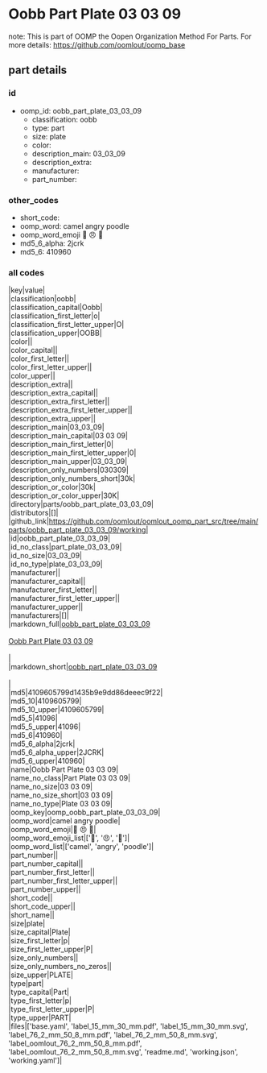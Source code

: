 # Oobb Part Plate 03 03 09  

note: This is part of OOMP the Oopen Organization Method For Parts. For more details: https://github.com/oomlout/oomp_base

##  part details





### id
* oomp_id: oobb_part_plate_03_03_09
  * classification: oobb
  * type: part
  * size: plate
  * color: 
  * description_main: 03_03_09
  * description_extra: 
  * manufacturer: 
  * part_number: 

### other_codes
* short_code: 
* oomp_word: camel angry poodle
* oomp_word_emoji :camel: :angry: :poodle:
* md5_6_alpha: 2jcrk
* md5_6: 410960

### all codes 
|key|value|  
|classification|oobb|  
|classification_capital|Oobb|  
|classification_first_letter|o|  
|classification_first_letter_upper|O|  
|classification_upper|OOBB|  
|color||  
|color_capital||  
|color_first_letter||  
|color_first_letter_upper||  
|color_upper||  
|description_extra||  
|description_extra_capital||  
|description_extra_first_letter||  
|description_extra_first_letter_upper||  
|description_extra_upper||  
|description_main|03_03_09|  
|description_main_capital|03 03 09|  
|description_main_first_letter|0|  
|description_main_first_letter_upper|0|  
|description_main_upper|03_03_09|  
|description_only_numbers|030309|  
|description_only_numbers_short|30k|  
|description_or_color|30k|  
|description_or_color_upper|30K|  
|directory|parts/oobb_part_plate_03_03_09|  
|distributors|[]|  
|github_link|https://github.com/oomlout/oomlout_oomp_part_src/tree/main/parts/oobb_part_plate_03_03_09/working|  
|id|oobb_part_plate_03_03_09|  
|id_no_class|part_plate_03_03_09|  
|id_no_size|03_03_09|  
|id_no_type|plate_03_03_09|  
|manufacturer||  
|manufacturer_capital||  
|manufacturer_first_letter||  
|manufacturer_first_letter_upper||  
|manufacturer_upper||  
|manufacturers|[]|  
|markdown_full|[oobb_part_plate_03_03_09](https://github.com/oomlout/oomlout_oomp_part_src/tree/main/parts/oobb_part_plate_03_03_09/working)<br>[](https://github.com/oomlout/oomlout_oomp_part_src/tree/main/parts/oobb_part_plate_03_03_09/working)<br>[Oobb Part Plate 03 03 09](https://github.com/oomlout/oomlout_oomp_part_src/tree/main/parts/oobb_part_plate_03_03_09/working)<br><br>|  
|markdown_short|[oobb_part_plate_03_03_09](https://github.com/oomlout/oomlout_oomp_part_src/tree/main/parts/oobb_part_plate_03_03_09/working)<br><br>|  
|md5|4109605799d1435b9e9dd86deeec9f22|  
|md5_10|4109605799|  
|md5_10_upper|4109605799|  
|md5_5|41096|  
|md5_5_upper|41096|  
|md5_6|410960|  
|md5_6_alpha|2jcrk|  
|md5_6_alpha_upper|2JCRK|  
|md5_6_upper|410960|  
|name|Oobb Part Plate 03 03 09|  
|name_no_class|Part Plate 03 03 09|  
|name_no_size|03 03 09|  
|name_no_size_short|03 03 09|  
|name_no_type|Plate 03 03 09|  
|oomp_key|oomp_oobb_part_plate_03_03_09|  
|oomp_word|camel angry poodle|  
|oomp_word_emoji|:camel: :angry: :poodle:|  
|oomp_word_emoji_list|[':camel:', ':angry:', ':poodle:']|  
|oomp_word_list|['camel', 'angry', 'poodle']|  
|part_number||  
|part_number_capital||  
|part_number_first_letter||  
|part_number_first_letter_upper||  
|part_number_upper||  
|short_code||  
|short_code_upper||  
|short_name||  
|size|plate|  
|size_capital|Plate|  
|size_first_letter|p|  
|size_first_letter_upper|P|  
|size_only_numbers||  
|size_only_numbers_no_zeros||  
|size_upper|PLATE|  
|type|part|  
|type_capital|Part|  
|type_first_letter|p|  
|type_first_letter_upper|P|  
|type_upper|PART|  
|files|['base.yaml', 'label_15_mm_30_mm.pdf', 'label_15_mm_30_mm.svg', 'label_76_2_mm_50_8_mm.pdf', 'label_76_2_mm_50_8_mm.svg', 'label_oomlout_76_2_mm_50_8_mm.pdf', 'label_oomlout_76_2_mm_50_8_mm.svg', 'readme.md', 'working.json', 'working.yaml']|  

